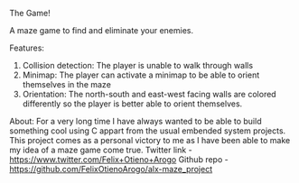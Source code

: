 The Game!

A maze game to find and eliminate your enemies.

Features:

1. Collision detection:
   The player is unable to walk through walls
2. Minimap:
   The player can activate a minimap to be able to orient themselves in the maze
3. Orientation:
   The north-south and east-west facing walls are colored differently so the player is better able to orient themselves.

About:
For a very long time I have always wanted to be able to build something cool using C appart from the usual embended system projects. This project comes as a personal victory to me as I have been able to make my idea of a maze game come true.
Twitter link -
https://www.twitter.com/Felix+Otieno+Arogo
Github repo -
https://github.com/FelixOtienoArogo/alx-maze_project
